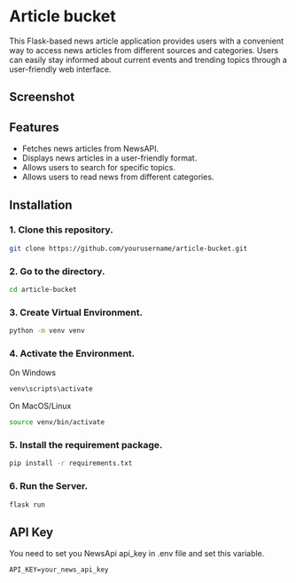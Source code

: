 # Article bucket

This Flask-based news article application provides users with a convenient way to access news articles from different sources and categories. Users can easily stay informed about current events and trending topics through a user-friendly web interface.

## Screenshot



## Features

- Fetches news articles from NewsAPI.
- Displays news articles in a user-friendly format.
- Allows users to search for specific topics.
- Allows users to read news from different categories.

## Installation

### 1. Clone this repository.

```bash
git clone https://github.com/yourusername/article-bucket.git
```

### 2. Go to the directory.

```bash
cd article-bucket
```

### 3. Create Virtual Environment.

```bash
python -m venv venv
```

### 4. Activate the Environment.

On Windows
```bash
venv\scripts\activate
```

On MacOS/Linux
```bash
source venv/bin/activate
```

### 5. Install the requirement package.

```bash
pip install -r requirements.txt
```

### 6. Run the Server.

```bash
flask run
```

## API Key

You need to set you NewsApi api_key in .env file and set this variable.

`API_KEY=your_news_api_key`